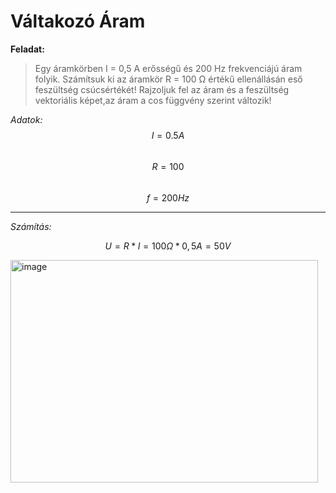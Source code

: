 # Váltakozó Áram

**Feladat:**

>Egy áramkörben I = 0,5 A erősségű és 200 Hz frekvenciájú áram folyik.
 Számítsuk ki az áramkör R = 100 Ω értékű ellenállásán eső feszültség csúcsértékét!
 Rajzoljuk fel az áram és a feszültség vektoriális képet,az áram a cos függvény szerint változik!

*Adatok:*  
$$I=0.5A$$  
$$R=100$$  
$$f=200Hz$$  

---

*Számítás:*  
  
$$U=R*I=100Ω * 0,5A=50V$$

<img width="492" height="356" alt="image" src="https://github.com/user-attachments/assets/271c26d6-ef9d-4db0-b473-ed4bd10600fb" />


